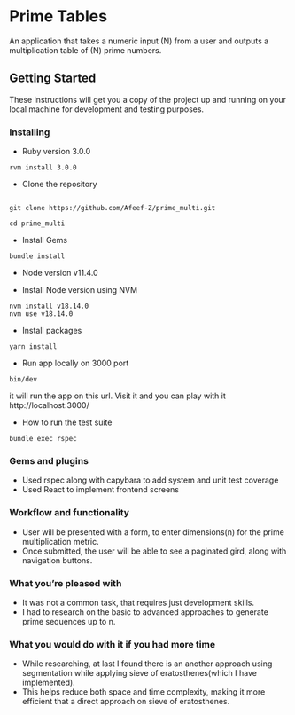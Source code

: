 # Prime Tables

An application that takes a numeric input (N) from a user and outputs a multiplication table of (N) prime numbers.

## Getting Started

These instructions will get you a copy of the project up and running on your local machine for development and testing purposes.

### Installing


* Ruby version
 3.0.0

 ```
 rvm install 3.0.0
 ```
 
* Clone the repository


```

git clone https://github.com/Afeef-Z/prime_multi.git

cd prime_multi
```

* Install Gems
```
bundle install
```

* Node version
v11.4.0

* Install Node version using NVM
```
nvm install v18.14.0
nvm use v18.14.0
```

* Install packages
```
yarn install
```

* Run app locally on 3000 port

```
bin/dev
```

it will run the app on this url. Visit it and you can play with it
http://localhost:3000/

* How to run the test suite

```
bundle exec rspec
```

### Gems and plugins
- Used rspec along with capybara to add system and unit test coverage 
- Used React to implement frontend screens

### Workflow and functionality

- User will be presented with a form, to enter dimensions(n) for the prime multiplication metric.
- Once submitted, the user will be able to see a paginated gird, along with navigation buttons.

### What you’re pleased with

- It was not a common task, that requires just development skills.
- I had to research on the basic to advanced approaches to generate prime sequences up to n.

### What you would do with it if you had more time

- While researching, at last I found there is an another approach using segmentation while applying sieve of eratosthenes(which I have implemented).
- This helps reduce both space and time complexity, making it more efficient that a direct approach on sieve of eratosthenes.

